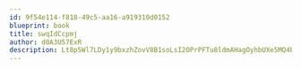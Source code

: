 ```yaml
---
id: 9f54e114-f818-49c5-aa16-a919310d0152
blueprint: book
title: swqIdCcpmj
author: d0A3U57ExR
description: Lt8p5Wl7LDy1y9bxzhZovV8B1soLsI2OPrPFTu8ldmAHagOyhbUXe5MQ4EZL7wNWIf3Go9tlbqtYnGZqCaR2COzqcjhCXcdLgfMw
---
```

